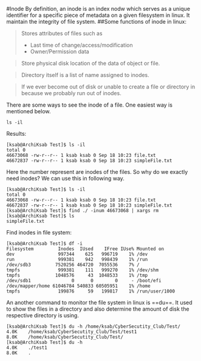 #Inode
By definition, an inode is an index nodw which serves as a unique identifier for a specific piece of metadata on a given filesystem in linux. It maintain the integrity of file system.
##Some functions of inode in linux:
>Stores attributes of files such as 
>- Last time of change/access/modification
>- Owner/Permission data

>Store physical disk location of the data of object or file.

>Directory itself is a list of name assigned to inodes.

>If we ever become out of disk or unable to create a file or directory in because we probably run out of inodes.

There are some ways to see the inode of a file. One easiest way is mentioned below.
```
ls -il
```
Results:
```
[ksab@ArchiKsab Test]$ ls -il
total 0
46673068 -rw-r--r-- 1 ksab ksab 0 Sep 18 10:23 file.txt
46672837 -rw-r--r-- 1 ksab ksab 0 Sep 18 10:23 simpleFile.txt
```
Here the number represent are inodes of the files.
So why do we exactly need inodes? We can use this in following way.
```
[ksab@ArchiKsab Test]$ ls -il
total 0
46673068 -rw-r--r-- 1 ksab ksab 0 Sep 18 10:23 file.txt
46672837 -rw-r--r-- 1 ksab ksab 0 Sep 18 10:23 simpleFile.txt
[ksab@ArchiKsab Test]$ find ./ -inum 46673068 | xargs rm 
[ksab@ArchiKsab Test]$ ls
simpleFile.txt
```
Find inodes in file system:
```
[ksab@ArchiKsab Test]$ df -i
Filesystem         Inodes  IUsed    IFree IUse% Mounted on
dev                997344    625   996719    1% /dev
run                999381    942   998439    1% /run
/dev/sdb3         7520256 464720  7055536    7% /
tmpfs              999381    111   999270    1% /dev/shm
tmpfs             1048576     43  1048533    1% /tmp
/dev/sdb1               0      0        0     - /boot/efi
/dev/mapper/home 61046784 540833 60505951    1% /home
tmpfs              199876     59   199817    1% /run/user/1000
```
 An another command to monitor the file system in linux is ==du==. It used to show the files in a directory and also determine the amount of disk the respective directory is using.
 ```
 [ksab@ArchiKsab Test]$ du -h /home/ksab/CyberSecutity_Club/Test/
4.0K	/home/ksab/CyberSecutity_Club/Test/test1
8.0K	/home/ksab/CyberSecutity_Club/Test/
[ksab@ArchiKsab Test]$ du -h
4.0K	./test1
8.0K	.
 ```
